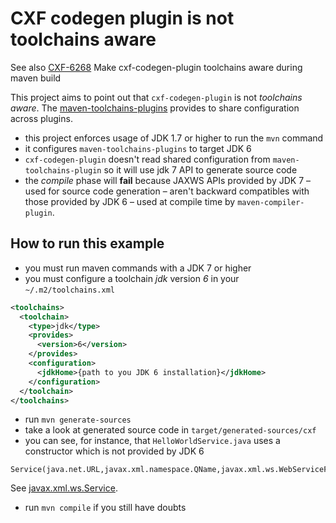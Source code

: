 CXF codegen plugin is not toolchains aware
==========================================

See also [CXF-6268](https://issues.apache.org/jira/browse/CXF-6268) Make cxf-codegen-plugin toolchains aware during maven build

This project aims to point out that `cxf-codegen-plugin` is not _toolchains aware_.
The [maven-toolchains-plugins](http://maven.apache.org/plugins/maven-toolchains-plugin) provides to share configuration across plugins.

- this project enforces usage of JDK 1.7 or higher to run the `mvn` command
- it configures `maven-toolchains-plugins` to target JDK 6
- `cxf-codegen-plugin` doesn't read shared configuration from `maven-toolchains-plugin` so it will use jdk 7 API to generate source code
- the _compile_ phase will **fail** because JAXWS APIs provided by JDK 7 – used for source code generation – aren't backward compatibles with those provided by JDK 6 – used at compile time by `maven-compiler-plugin`.

How to run this example
-----------------------

- you must run maven commands with a JDK 7 or higher
- you must configure a toolchain _jdk_ version _6_ in your `~/.m2/toolchains.xml`
```xml
<toolchains>
  <toolchain>
    <type>jdk</type>
    <provides>
      <version>6</version>
    </provides>
    <configuration>
      <jdkHome>{path to you JDK 6 installation}</jdkHome>
    </configuration>
  </toolchain>
</toolchains>
```
- run `mvn generate-sources`
- take a look at generated source code in `target/generated-sources/cxf`
- you can see, for instance, that `HelloWorldService.java` uses a constructor which is not provided by JDK 6 
```
Service(java.net.URL,javax.xml.namespace.QName,javax.xml.ws.WebServiceFeature[])
```
See [javax.xml.ws.Service](http://docs.oracle.com/javase/6/docs/api/javax/xml/ws/Service.html).
- run `mvn compile` if you still have doubts
